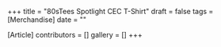 +++
title = "80sTees Spotlight CEC T-Shirt"
draft = false
tags = [Merchandise]
date = ""

[Article]
contributors = []
gallery = []
+++